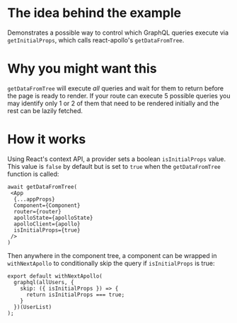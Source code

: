 # The idea behind the example
Demonstrates a possible way to control which GraphQL queries execute via `getInitialProps`, which calls react-apollo's `getDataFromTree`.

# Why you might want this
`getDataFromTree` will execute _all_ queries and wait for them to return before the page is ready to render.  If your route can execute 5 possible queries you may identify only 1 or 2 of them that need to be rendered initially and the rest can be lazily fetched.

# How it works
Using React's context API, a provider sets a boolean `isInitialProps` value.  This value is `false` by default but is set to `true` when the `getDataFromTree` function is called:
```
await getDataFromTree(
 <App
  {...appProps}
  Component={Component}
  router={router}
  apolloState={apolloState}
  apolloClient={apollo}
  isInitialProps={true}
 />
)
```

Then anywhere in the component tree, a component can be wrapped in `withNextApollo` to conditionally skip the query if `isInitialProps` is true:

```
export default withNextApollo(
  graphql(allUsers, {
    skip: ({ isInitialProps }) => {
      return isInitialProps === true;
    }
  })(UserList)
);
```
